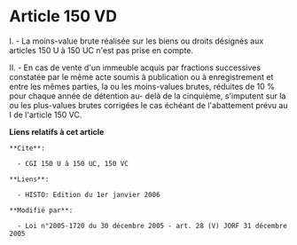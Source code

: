 # Article 150 VD

I. - La moins-value brute réalisée sur les biens ou droits désignés aux articles 150 U à 150 UC n'est pas prise en compte.

II. - En cas de vente d'un immeuble acquis par fractions successives constatée par le même acte soumis à publication ou à
enregistrement et entre les mêmes parties, la ou les moins-values brutes, réduites de 10 % pour chaque année de détention au-
delà de la cinquième, s'imputent sur la ou les plus-values brutes corrigées le cas échéant de l'abattement prévu au I de
l'article 150 VC.

**Liens relatifs à cet article**

	**Cite**:

	  - CGI 150 U à 150 UC, 150 VC

	**Liens**:

	  - HISTO: Edition du 1er janvier 2006

	**Modifié par**:

	  - Loi n°2005-1720 du 30 décembre 2005 - art. 28 (V) JORF 31 décembre 2005
